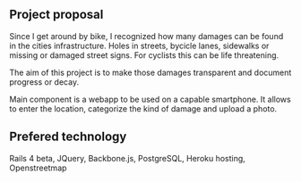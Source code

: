## Project proposal

Since I get around by bike, I recognized how many damages can be found in the 
cities infrastructure. Holes in streets, bycicle lanes, sidewalks or missing or
damaged street signs. For cyclists this can be life threatening.

The aim of this project is to make those damages transparent and document 
progress or decay.

Main component is a webapp to be used on a capable smartphone. It allows to enter
the location, categorize the kind of damage and upload a photo.

## Prefered technology

Rails 4 beta, JQuery, Backbone.js, PostgreSQL, Heroku hosting, Openstreetmap 